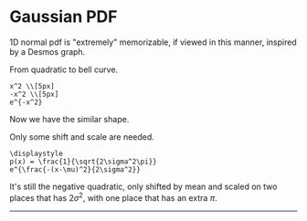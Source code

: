# Gaussian PDF

1D normal pdf is "extremely" memorizable,
if viewed in this manner,
inspired by a Desmos graph.

From quadratic to bell curve.

```meth
x^2 \\[5px]
-x^2 \\[5px]
e^{-x^2}
```

Now we have the similar shape.

Only some shift and scale are needed.

```meth
\displaystyle
p(x) = \frac{1}{\sqrt{2\sigma^2\pi}}
e^{\frac{-(x-\mu)^2}{2\sigma^2}}
```

It's still the negative quadratic,
only shifted by mean
and scaled on two places that has $2\sigma^2$,
with one place that has an extra $\pi$.

---

<link rel="stylesheet" href="https://cainy19com.github.io/katex/katex.min.css">
<script src="https://cainy19com.github.io/katex/katex.min.js"></script>
<script src="https://cainy19com.github.io/katex/format.js"><script>

